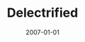 ---
type: collaboration
title: Delectrified
artist: Marlies
date: 2007-01-01
img: /images/collaborations/delectrified.jpg
discs:
  - tracks:
    - title: Can't Take No More
      subtitle: Piano Version
    - title: Hole In My Heart
      subtitle: Piano Version
    - title: Lost The Way
      subtitle: Piano Version
    - title: Don't Fool With Me
      subtitle: Piano Version
    - title: When Loving You Is Wrong
      subtitle: Piano Version
    - title: Can't Take No More
      subtitle: Guitar Version
    - title: Hole In My Heart
      subtitle: Guitar Version
    - title: Lost The Way
      subtitle: Guitar Version
credits:
  - key: Artwork
    value: Robby Valentine
---